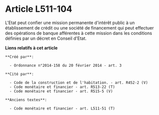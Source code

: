 # Article L511-104

L'Etat peut confier une mission permanente d'intérêt public à un établissement de crédit ou une société de financement qui
peut effectuer des opérations de banque afférentes à cette mission dans les conditions définies par un décret en Conseil
d'Etat.

**Liens relatifs à cet article**

	**Créé par**:

	  - Ordonnance n°2014-158 du 20 février 2014 - art. 3

	**Cité par**:

	  - Code de la construction et de l'habitation. - art. R452-2 (V)
	  - Code monétaire et financier - art. R513-22 (T)
	  - Code monétaire et financier - art. R515-5 (V)

	**Anciens textes**:

	  - Code monétaire et financier - art. L511-51 (T)
